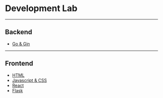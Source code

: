 # Development Lab

---

## Backend
- [Go & Gin](https://github.com/ljy3795/development_eng/tree/master/backend/go)

---

## Frontend
- [HTML](https://github.com/ljy3795/development_eng/tree/master/frontend/html)
- [Javascript & CSS](https://github.com/ljy3795/development_eng/tree/master/frontend/javascript)
- [React](https://github.com/ljy3795/development_eng/tree/master/frontend/react)
- [Flask]()
